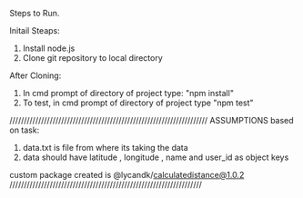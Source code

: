 
Steps to Run.

Initail Steaps:
1. Install node.js
2. Clone git repository to local directory

After Cloning:
1. In cmd prompt of directory of project type: "npm install"
2. To test, in cmd prompt of directory of project type "npm test"

/////////////////////////////////////////////////////////////////////
            ASSUMPTIONS based on task:
1. data.txt is file from where its taking the data
2. data should have latitude , longitude , name and user_id as object keys

custom package created is @lycandk/calculatedistance@1.0.2
///////////////////////////////////////////////////////////////////